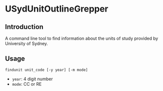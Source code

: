 # USydUnitOutlineGrepper

## Introduction

A command line tool to find information about the units of study provided by University of Sydney.

## Usage

`findunit unit_code [-y year] [-m mode]`

- `year`: 4 digit number
- `mode`: CC or RE
